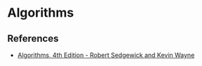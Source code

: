 # Algorithms

## References

* [Algorithms, 4th Edition - Robert Sedgewick and Kevin Wayne](http://amzn.to/13VNJi7)


